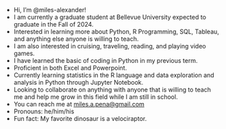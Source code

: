 - Hi, I’m @miles-alexander! 
- I am currently a graduate student at Bellevue University expected to graduate in the Fall of 2024.
- Interested in learning more about Python, R Programming, SQL, Tableau, and anything else anyone is willing to teach.
- I am also interested in cruising, traveling, reading, and playing video games.
- I have learned the basic of coding in Python in my previous term.
- Proficient in both Excel and Powerpoint.
- Currently learning statistics in the R language and data exploration and analysis in Python through Jupyter Notebook.
- Looking to collaborate on anything with anyone that is willing to teach me and help me grow in this field while I am still in school. 
- You can reach me at miles.a.pena@gmail.com
- Pronouns: he/him/his
- Fun fact: My favorite dinosaur is a velociraptor. 

<!---
miles-alexander/miles-alexander is a ✨ special ✨ repository because its `README.md` (this file) appears on your GitHub profile.
You can click the Preview link to take a look at your changes.
--->
